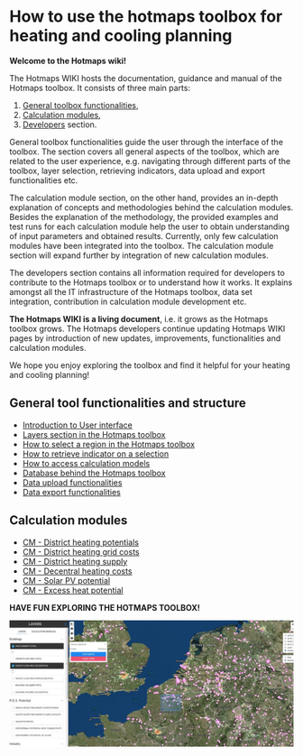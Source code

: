 # How to use the hotmaps toolbox for heating and cooling planning 

**Welcome to the Hotmaps wiki!**

The Hotmaps WIKI hosts the documentation, guidance and manual of the Hotmaps toolbox. It consists of three main parts:
1. [General toolbox functionalities](#General-tool-functionalities-and-structure),
2. [Calculation modules](#Calculation-modules),
3. [Developers](Developers) section.

General toolbox functionalities guide the user through the interface of the toolbox. The section covers all general aspects of the toolbox, which are related to the user experience, e.g. navigating through different parts of the toolbox, layer selection, retrieving indicators, data upload and export functionalities etc.

The calculation module section, on the other hand, provides an in-depth explanation of concepts and methodologies behind the calculation modules. Besides the explanation of the methodology, the provided examples and test runs for each calculation module help the user to obtain understanding of input parameters and obtained results. Currently, only few calculation modules have been integrated into the toolbox. The calculation module section will expand further by integration of new calculation modules.

The developers section contains all information required for developers to contribute to the Hotmaps toolbox or to understand how it works. It explains amongst all the IT infrastructure of the Hotmaps toolbox, data set integration, contribution in calculation module development etc.

**The Hotmaps WIKI is a living document**, i.e. it grows as the Hotmaps toolbox grows. The Hotmaps developers continue updating Hotmaps WIKI pages by introduction of new updates, improvements, functionalities and calculation modules.

We hope you enjoy exploring the toolbox and find it helpful for your heating and cooling planning!


## General tool functionalities and structure
* [Introduction to User interface](Hotmaps-Graphical-User-Interface)
* [Layers section in the Hotmaps toolbox](Layer-section)
* [How to select a region in the Hotmaps toolbox](How-to-select-a-region-in-the-Hotmaps-toolbox)
* [How to retrieve indicator on a selection](Indicator-Section)
* [How to access calculation models](CM-Access)
* [Database behind the Hotmaps toolbox](Database_of_Hotmaps)
* [Data upload functionalities](Data_upload)
* [Data export functionalities](Data_export)

## Calculation modules
* [CM - District heating potentials](CM---District-Heating-Potentials)
* [CM - District heating grid costs](CM---District-Heating-Grid-Costs)
* [CM - District heating supply](CM_DH_supply)
* [CM - Decentral heating costs](CM---Decentral-Heating-Costs)  
* [CM - Solar PV potential](CM-solar-PV-potential)
* [CM - Excess heat potential](CM-Excess-heat-potential)



**HAVE FUN EXPLORING THE HOTMAPS TOOLBOX!**


![](https://github.com/HotMaps/hotmaps_wiki/blob/master/Images/Hotmaps_test.JPG)